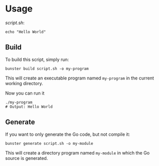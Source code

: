 # Usage

_script.sh_:

```shell
echo "Hello World"
```

## Build
To build this script, simply run:

```shell
bunster build script.sh -o my-program
```

This will create an executable program named `my-program` in the current working directory.

Now you can run it

```shell
./my-program
# Output: Hello World
```

## Generate

If you want to only generate the Go code, but not compile it:

```shell
bunster generate script.sh -o my-module
```

This will create a directory program named `my-module` in which the Go source is generated.
